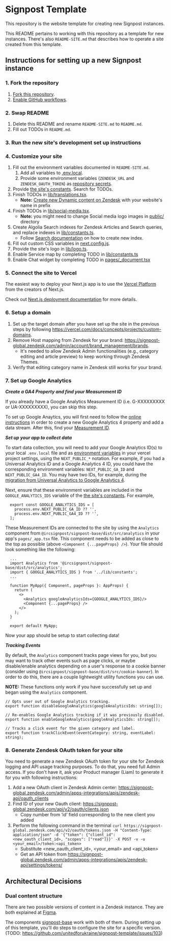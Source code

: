 # Signpost Template

This repository is the website template for creating new Signpost instances.

This README pertains to working with this repository as a template for new
instances. There's also `README-SITE.md` that describes how to operate a site
created from this template.

## Instructions for setting up a new Signpost instance

### 1. Fork the repository

1. [Fork this repository](https://docs.github.com/en/get-started/quickstart/fork-a-repo).
2. [Enable GitHub
   workflows](https://docs.github.com/en/actions/managing-workflow-runs/disabling-and-enabling-a-workflow#enabling-a-workflow).

### 2. Swap README

1. Delete this README and rename `README-SITE.md` to `README.md`.
2. Fill out TODOs in `README.md`.

### 3. Run the new site's development set up instructions

### 4. Customize your site

1.  Fill out the environment variables documented in `README-SITE.md`.
    1. Add all variables to [.env.local](https://nextjs.org/docs/basic-features/environment-variables#loading-environment-variables).
    2. Provide some environment variables (`ZENDESK_URL` and
       `ZENDESK_OAUTH_TOKEN`) as [repository
       secrets](https://docs.github.com/en/actions/security-guides/encrypted-secrets#creating-encrypted-secrets-for-a-repository).
2.  Provide [the site's constants](lib/constants.ts). Search for TODOs.
3.  Finish TODOs in [lib/translations.tsx](lib/translations.tsx).
    - **Note:** [Create new Dynamic content on Zendesk](https://signpost-global.zendesk.com/admin/workspaces/agent-workspace/dynamic_content) with your website's name in prefix
4.  Finish TODOs in [lib/social-media.tsx](lib/social-media.tsx).
    - **Note:** you might need to change Social media logo images in [public/](public/) directory
5.  Create Algolia Search indexes for Zendesk Articles and Search queries, and replace indexes in [lib/constants.ts](lib/constants.ts).
    - Follow [Search documentation](README-SITE.md#search) on how to create new index.
6.  Fill out custom CSS variables in [next.config.js](next.config.js).
7.  Provide the site's logo in [lib/logo.ts](lib/logo.ts).
8.  Enable Service map by completing TODO in [lib/constants.ts](lib/constants.ts)
9.  Enable Chat widget by completing TODO in [pages/\_document.tsx](pages/_document.tsx)

### 5. Connect the site to Vercel

The easiest way to deploy your Next.js app is to use the [Vercel
Platform](https://vercel.com/new?utm_medium=default-template&filter=next.js&utm_source=create-next-app&utm_campaign=create-next-app-readme)
from the creators of Next.js.

Check out [Next.js deployment
documentation](https://nextjs.org/docs/deployment) for more details.

### 6. Setup a domain

1. Set up the target domain after you have set up the site in the previous steps
   by following https://vercel.com/docs/concepts/projects/custom-domains.
2. Remove Host mapping from Zendesk for your brand: https://signpost-global.zendesk.com/admin/account/brand_management/brands.
   - It's needed to allow Zendesk Admin functionalities (e.g., category editing and article preview) to keep working through Zendesk Themes.
3. Verify that editing category name in Zendesk still works for your brand.

### 7. Set up Google Analytics

**_Create a GA4 Property and find your Measurement ID_**

If you already have a Google Analytics Measurement ID (i.e. G-XXXXXXXXX or
UA-XXXXXXXXX), you can skip this step.

To set up Google Anaytics, you will first need to follow the [online
instructions](https://support.google.com/analytics/answer/9304153) in order to
create a new Google Analytics 4 property and add a data stream. After this,
find your [Measurement
ID](https://support.google.com/analytics/answer/9304153#zippy=%2Cadd-your-tag-using-google-tag-manager%2Cfind-your-g--id-for-any-platform-that-accepts-a-g--id).

**_Set up your app to collect data_**

To start data collection, you will need to add your Google Analytics ID(s) to
your local `.env.local` file and as [environment
variables](https://vercel.com/docs/concepts/projects/environment-variables) in
your vercel project settings, using the `NEXT_PUBLIC_*` notation. For example,
if you had a Universal Analytics ID and a Google Analytics 4 ID, you could have
the corresponding environment variables: `NEXT_PUBLIC_GA_ID` and
`NEXT_PUBLIC_GA4_ID`. You may have two IDs, for example, during the
[migration from Universal Analytics to Google Analytics
4](https://support.google.com/analytics/answer/11583528?hl=en).

Next, ensure that these environment variables are included in the `GOOGLE_ANALYTICS_IDS` variable of the [the site's constants](lib/constants.ts). For example,

```
  export const GOOGLE_ANALYTICS_IDS = [
    process.env.NEXT_PUBLIC_GA_ID ?? '',
    process.env.NEXT_PUBLIC_GA4_ID ?? '',
  ];
```

These Measurement IDs are connected to the site by using the `Analytics` component from `@ircsignpost/signpost-base/dist/src/analytics`
in your app's `pages/_app.tsx` file.
This component needs to be added as close to the top as possible (above
`<Component {...pageProps} />`). Your file should look something like the
following:

```
  ...
  import Analytics from '@ircsignpost/signpost-base/dist/src/analytics';
  import { GOOGLE_ANALYTICS_IDS } from '../lib/constants';
  ...

  function MyApp({ Component, pageProps }: AppProps) {
    return (
      <>
        <Analytics googleAnalyticsIds={GOOGLE_ANALYTICS_IDS}/>
        <Component {...pageProps} />
      </>
    );
  }

  export default MyApp;
```

Now your app should be setup to start collecting data!

**_Tracking Events_**

By default, the `Analytics` component tracks page views for you, but you may want to track other events such as page clicks, or maybe disable/enable analytics depending on a user's response to a cookie banner (consider using `@ircsignpost/signpost-base/dist/src/cookie-banner`). In order to do this, there are a couple lightweight utility functions you can use.

**NOTE:** These functions only work if you have successfully set up and began using the `Analytics` component.

```
// Opts user out of Google Analytics tracking.
export function disableGoogleAnalytics(googleAnalyticsIds: string[]);
```

```
// Re-enables Google Analytics tracking if it was previously disabled.
export function enableGoogleAnalytics(googleAnalyticsIds: string[]);
```

```
// Tracks a click event for the given category and label.
export function trackClickEvent(eventCategory: string, eventLabel: string);
```

### 8. Generate Zendesk OAuth token for your site

You need to generate a new Zendesk OAuth token for your site for Zendesk logging and API usage tracking purposes. To do that, you need full Admin access. If you don't have it, ask your Product manager (Liam) to generate it for you with following instructions:

1. Add a new OAuth client in Zendesk Admin center: https://signpost-global.zendesk.com/admin/apps-integrations/apis/zendesk-api/oauth_clients
2. Find ID of your new Oauth client: https://signpost-global.zendesk.com/api/v2/oauth/clients.json
   - Copy number from ‘id’ field corresponding to the new client you added
3. Perform the following command in the terminal `curl https://signpost-global.zendesk.com/api/v2/oauth/tokens.json -H "Content-Type: application/json" -d '{"token": {"client_id": <new_oauth_client_id>, "scopes": ["read"]}}' -X POST -v -u <your_email>/token:<api_token>`
   - Substitute <new_oauth_client_id>, <your_email> and <api_token>
   - Get an API token from https://signpost-global.zendesk.com/admin/apps-integrations/apis/zendesk-api/settings/tokens/

## Architectural Decisions

### Dual content structure

There are two possible versions of content in a Zendesk instance. They are both
explained at
[Figma](https://www.figma.com/file/Gkxqy6IGhG1WYtEO6t9oOF/Default-template-%2F-Signpost?node-id=258%3A19009).

The components [signpost-base][signpost-base] work with both of them. During
setting up of this template, you'll do steps to configure the site for a
specific version. (TODO:
https://github.com/unitedforukraine/signpost-template/issues/103)

[signpost-base]: https://github.com/unitedforukraine/signpost-base
